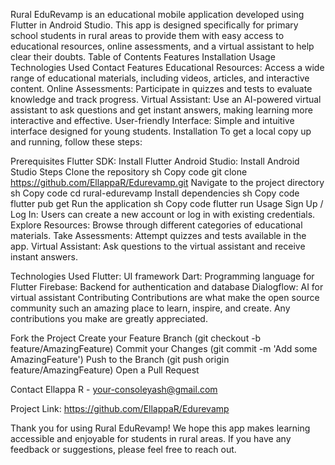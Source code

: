 Rural EduRevamp is an educational mobile application developed using Flutter in Android Studio. This app is designed specifically for primary school students in rural areas to provide them with easy access to educational resources, online assessments, and a virtual assistant to help clear their doubts.
Table of Contents
Features
Installation
Usage
Technologies Used
Contact
Features
Educational Resources: Access a wide range of educational materials, including videos, articles, and interactive content.
Online Assessments: Participate in quizzes and tests to evaluate knowledge and track progress.
Virtual Assistant: Use an AI-powered virtual assistant to ask questions and get instant answers, making learning more interactive and effective.
User-friendly Interface: Simple and intuitive interface designed for young students.
Installation
To get a local copy up and running, follow these steps:

Prerequisites
Flutter SDK: Install Flutter
Android Studio: Install Android Studio
Steps
Clone the repository
sh
Copy code
git clone https://github.com/EllappaR/Edurevamp.git
Navigate to the project directory
sh
Copy code
cd rural-edurevamp
Install dependencies
sh
Copy code
flutter pub get
Run the application
sh
Copy code
flutter run
Usage
Sign Up / Log In: Users can create a new account or log in with existing credentials.
Explore Resources: Browse through different categories of educational materials.
Take Assessments: Attempt quizzes and tests available in the app.
Virtual Assistant: Ask questions to the virtual assistant and receive instant answers.




Technologies Used
Flutter: UI framework
Dart: Programming language for Flutter
Firebase: Backend for authentication and database
Dialogflow: AI for virtual assistant
Contributing
Contributions are what make the open source community such an amazing place to learn, inspire, and create. Any contributions you make are greatly appreciated.

Fork the Project
Create your Feature Branch (git checkout -b feature/AmazingFeature)
Commit your Changes (git commit -m 'Add some AmazingFeature')
Push to the Branch (git push origin feature/AmazingFeature)
Open a Pull Request


Contact
Ellappa R - your-consoleyash@gmail.com

Project Link: https://github.com/EllappaR/Edurevamp

Thank you for using Rural EduRevamp! We hope this app makes learning accessible and enjoyable for students in rural areas. If you have any feedback or suggestions, please feel free to reach out.
